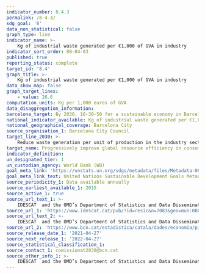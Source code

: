 ```yaml
---
indicator_number: 8.4.3
permalink: /8-4-3/
sdg_goal: '8'
data_non_statistical: false
graph_type: line
indicator_name: >-
    Kg of industrial waste generated per €1,000 of GVA in industry
indicator_sort_order: 08-04-03
published: true
reporting_status: complete
target_id: '8.4'
graph_title: >-
    Kg of industrial waste generated per €1,000 of GVA in industry
data_show_map: false
graph_target_lines:
    - value: 26.6
computation_units: Kg per 1,000 euros of GVA
data_disaggregation_information: 
barcelona_target: By 2030, 10-30-50 for a sustainable economy in Barcelona
national_indicator_available: Kg of industrial waste generated per €1,000 of GVA in industry
national_geographical_coverage: Barcelona City
source_organisation_1: Barcelona City Council
target_line_2030: >-
    Reduce waste generation per unit of production in the industry sector by 30%: Less than 26.6 Kg in 2030
target_name: Progressively improve global resource efficiency in consumption and production, and endeavour to decouple economic growth from environmental degradation, in accordance with the 10-year framework of programmes on sustainable consumption and production, with developed countries taking the lead
indicator_definition:
un_designated_tier: 1
un_custodian_agency: World Bank (WB)
goal_meta_link: 'https://unstats.un.org/sdgs/metadata/files/Metadata-08-04-01.pdf'
goal_meta_link_text: United Nations Sustainable Development Goals Metadata (pdf 894kB)
source_periodicity_1: Data available annually
source_earliest_available_1: 2015
source_active_1: true
source_url_text_1: >-
    IDESCAT  and the OMD’s Department of Statistics and Data Dissemination 
source_url_1: 'https://www.idescat.cat/pub/?id=resic&n=7083&geo=mun:080193'
source_url_text_2: >-
    IDESCAT  and the OMD’s Department of Statistics and Data Dissemination 
source_url_2: 'https://www.bcn.cat/estadistica/catala/dades/economia/pib/pib_anual/T1.htm'  
source_release_date_1: '2021-04-27'
source_next_release_1: '2022-04-27'
source_statistical_classification_1: 
source_contact_1: comissionat2030@bcn.cat
source_other_info_1: >-
    IDESCAT  and the OMD’s Department of Statistics and Data Dissemination
---
```

